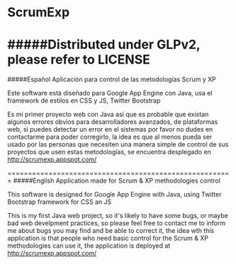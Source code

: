 ScrumExp
========
#####Distributed under GLPv2, please refer to LICENSE
===================================================
#####Español
Aplicación para control de las metodologías Scrum y XP

Este software está diseñado para Google App Engine con Java, usa el framework de estilos en CSS y JS, Twitter Bootstrap

Es mi primer proyecto web con Java así que es probable que existan algunos errores obvios para desarrolladores avanzados, de plataformas web, si puedes detectar un error en el sistemas por favor no dudes en contactarme para poder corregirlo, la idea es que al menos pueda ser usado por las personas que necesiten una manera simple de control de sus proyectos que usen estas metodologías, se encuentra desplegado en http://scrumexp.appspot.com/ 

=======================================================
#####English
Application made for Scrum & XP methodologies control

This software is designed for Google App Engine with Java, using Twitter Bootstrap framework for CSS an JS

This is my first Java web project, so it's likely to have some bugs, or maybe bad web develpment practices, so please feel free to contact me to inform me about bugs you may find and be able to correct it, the idea wth this application is that people who need basic control for the Scrum & XP methodologies can use it, the application is deployed at http://scrumexp.appspot.com/ 
